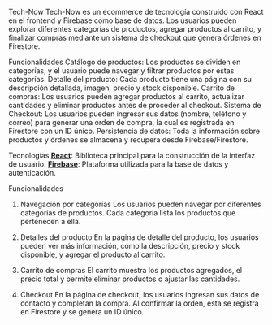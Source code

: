 Tech-Now
Tech-Now es un ecommerce de tecnología construido con React en el frontend y Firebase como base de datos. Los usuarios pueden explorar diferentes categorías de productos, agregar productos al carrito, y finalizar compras mediante un sistema de checkout que genera órdenes en Firestore.

Funcionalidades
Catálogo de productos: Los productos se dividen en categorías, y el usuario puede navegar y filtrar productos por estas categorías.
Detalle del producto: Cada producto tiene una página con su descripción detallada, imagen, precio y stock disponible.
Carrito de compras: Los usuarios pueden agregar productos al carrito, actualizar cantidades y eliminar productos antes de proceder al checkout.
Sistema de Checkout: Los usuarios pueden ingresar sus datos (nombre, teléfono y correo) para generar una orden de compra, la cual es registrada en Firestore con un ID único.
Persistencia de datos: Toda la información sobre productos y órdenes se almacena y recupera desde Firebase/Firestore.

Tecnologías
**[React](https://reactjs.org/)**: Biblioteca principal para la construcción de la interfaz de usuario.
**[Firebase](https://firebase.google.com/)**: Plataforma utilizada para la base de datos y autenticación.

Funcionalidades
1. Navegación por categorías
Los usuarios pueden navegar por diferentes categorías de productos. Cada categoría lista los productos que pertenecen a ella.

2. Detalles del producto
En la página de detalle del producto, los usuarios pueden ver más información, como la descripción, precio y stock disponible, y agregar el producto al carrito.

3. Carrito de compras
El carrito muestra los productos agregados, el precio total y permite eliminar productos o ajustar las cantidades.

4. Checkout
En la página de checkout, los usuarios ingresan sus datos de contacto y completan la compra. Al confirmar la orden, esta se registra en Firestore y se genera un ID único.



